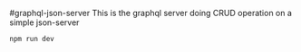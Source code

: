 #graphql-json-server
This is the graphql server doing CRUD operation on a simple json-server

```
npm run dev
```